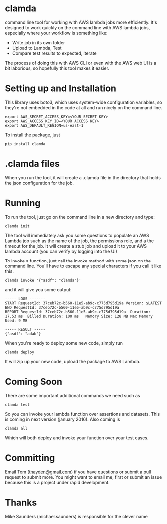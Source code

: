 # clamda
command line tool for working with AWS lambda jobs more efficiently. It's designed to work quickly on the command line with AWS lambda jobs, especially where your workflow is something like:

* Write job in its own folder
* Upload to Lambda, Test
* Compare test results to expected, iterate

The process of doing this with AWS CLI or even with the AWS web UI is a bit laborious, so hopefully this tool makes it easier.

Setting up and Installation
===============

This library uses boto3, which uses system-wide configuration variables, so they're not embedded in the code at all and run nicely on the command line.

```
export AWS_SECRET_ACCESS_KEY=<YOUR SECRET KEY>
export AWS_ACCESS_KEY_ID=<YOUR ACCESS KEY>
export AWS_DEFAULT_REGION=us-east-1
```

To install the package, just 

```
pip install clamda
```

.clamda files
==================
When you run the tool, it will create a .clamda file in the directory that holds the json configuration for the job.

Running
===============
To run the tool, just go on the command line in a new directory and type:

```
clamda init
```

The tool will immediately ask you some questions to populate an AWS Lambda job such as the name of the job, the permissions role, and a the timeout for the job. It will create a stub job and upload it to your AWS lambda account (you can verify by logging into the UI)

To invoke a function, just call the invoke method with some json on the command line. You'll have to escape any special characters if you call it like this.

```
clamda invoke '{"asdf": "clamda"}'
```

and it will give you some output:
```
----- LOGS -------
START RequestId: 37ceb72c-b560-11e5-ab9c-c775d795d19a Version: $LATEST
END RequestId: 37ceb72c-b560-11e5-ab9c-c775d795d19a
REPORT RequestId: 37ceb72c-b560-11e5-ab9c-c775d795d19a  Duration: 17.53 ms  Billed Duration: 100 ms   Memory Size: 128 MB Max Memory Used: 9 MB

----- RESULT -----
{"asdf": "adab"}
```

When you're ready to deploy some new code, simply run

```
clamda deploy
```

It will zip up your new code, upload the package to AWS Lambda.

Coming Soon
=====================

There are some important additional commands we need such as 

```
clamda test
```

So you can invoke your lambda function over assertions and datasets. This is coming in next version (january 2016). Also coming is 

```
clamda all
```

Which will both deploy and invoke your function over your test cases.

Committing
======================
Email Tom (thayden@gmail.com) if you have questions or submit a pull request to submit more. You might want to email me, first or submit an issue because this is a project under rapid development.

Thanks
======================
Mike Saunders (michael.saunders) is responsible for the clever name
